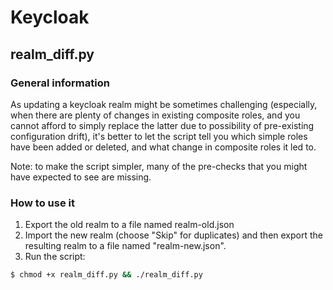# Keycloak

## realm_diff.py

### General information

As updating a keycloak realm might be sometimes challenging (especially, when there are plenty of changes in existing composite roles, and you cannot afford to simply replace the latter due to possibility of pre-existing configuration drift), it's better to let the script tell you which simple roles have been added or deleted, and what change in composite roles it led to.

Note: to make the script simpler, many of the pre-checks that you might have expected to see are missing.

### How to use it

1. Export the old realm to a file named realm-old.json
2. Import the new realm (choose "Skip" for duplicates) and then export the resulting realm to a file named "realm-new.json".
3. Run the script:

```bash
$ chmod +x realm_diff.py && ./realm_diff.py
```

